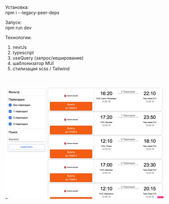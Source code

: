 Установка:
<br/>
npm i --legacy-peer-deps

Запуск:
<br/>
npm run dev

Технологии:
<br/>
1. nextJs
2. typescript
3. useQuery (запрос/кеширование)
4. шаблонизатор MUI
5. стилизация scss / Tailwind

<br/>

![Prev Window](https://github.com/voLter-2109/idea_platform_test_page/blob/main/prev.png)
